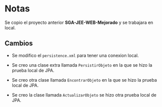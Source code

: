 # Notas

Se copio el proyecto anterior **SGA-JEE-WEB-Mejorado** y se trabajara en local.

## Cambios

* Se modifico el `persistence.xml` para tener una conexion local.

* Se creo una clase extra llamada `PersistirObjeto` en la que se hizo la prueba local de
JPA.

* Se creo otra clase llamada `EncontrarObjeto` en la que se hizo la prueba local de
JPA.

* Se creo la clase llamada `ActualizarObjeto` se hizo otra prueba local de JPA.
